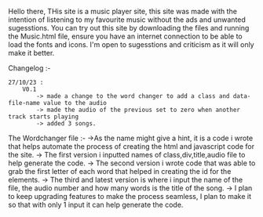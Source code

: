 Hello there, THis site is a music player site, this site was made with the intention of listening to my favourite music without the ads and unwanted sugesstions.
You can try out this site by downloading the files and running the Music.html file, ensure you have an internet connection to be able to load the fonts and icons.
I'm open to sugesstions and criticism as it will only make it better.

Changelog :-

    27/10/23 : 
        V0.1
            -> made a change to the word changer to add a class and data-file-name value to the audio
            -> made the audio of the previous set to zero when another track starts playing
            -> added 3 songs.


The Wordchanger file :-
    ->As the name might give a hint, it is a code i wrote that helps automate the process of creating the html and javascript code for the site.
        -> The first version i inputted names of class,div,title,audio file to help generate the code.
        -> The second version i wrote code that was able to grab the first letter of each word that helped in creating the id for the elements.
        -> The third and latest version is where i input the name of the file, the audio number and how many words is the title of the song.
        -> I plan to keep upgrading features to make the process seamless, I plan to make it so that with only 1 input it can help generate the code.